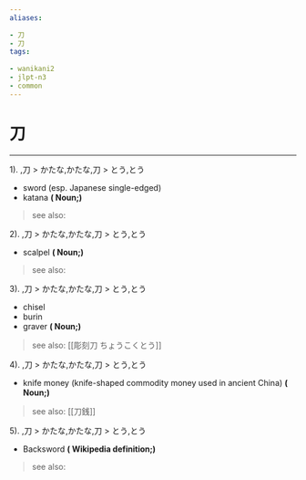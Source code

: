 ```yaml
---
aliases:
    
- 刀
- 刀
tags:
    
- wanikani2
- jlpt-n3
- common
---
```


# 刀
---
1).
,刀 > かたな,かたな,刀 > とう,とう

- sword (esp. Japanese single-edged)
- katana
**( Noun;)**
> see also: 
            
2).
,刀 > かたな,かたな,刀 > とう,とう

- scalpel
**( Noun;)**
> see also: 
            
3).
,刀 > かたな,かたな,刀 > とう,とう

- chisel
- burin
- graver
**( Noun;)**
> see also:  [[彫刻刀 ちょうこくとう]]
            
4).
,刀 > かたな,かたな,刀 > とう,とう

- knife money (knife-shaped commodity money used in ancient China)
**( Noun;)**
> see also:  [[刀銭]]
            
5).
,刀 > かたな,かたな,刀 > とう,とう

- Backsword
**( Wikipedia definition;)**
> see also: 
            